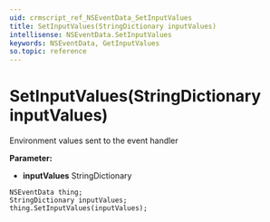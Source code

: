 ```yaml
---
uid: crmscript_ref_NSEventData_SetInputValues
title: SetInputValues(StringDictionary inputValues)
intellisense: NSEventData.SetInputValues
keywords: NSEventData, GetInputValues
so.topic: reference
---
```


# SetInputValues(StringDictionary inputValues)

Environment values sent to the event handler

**Parameter:** 
 - **inputValues** StringDictionary

```crmscript
NSEventData thing;
StringDictionary inputValues;
thing.SetInputValues(inputValues);
```

